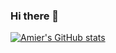 ### Hi there 👋

[![Amier's GitHub stats](https://github-readme-stats.vercel.app/api?username=amierfaudzi)](https://github.com/amierfaudzi/github-readme-stats)

<!--
**amierfaudzi/amierfaudzi** is a ✨ _special_ ✨ repository because its `README.md` (this file) appears on your GitHub profile.

Here are some ideas to get you started:

- 🔭 I’m currently working on ...
- 🌱 I’m currently learning ...
- 👯 I’m looking to collaborate on ...
- 🤔 I’m looking for help with ...
- 💬 Ask me about ...
- 📫 How to reach me: ...
- 😄 Pronouns: ...
- ⚡ Fun fact: ...
-->
